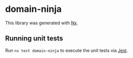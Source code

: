 # domain-ninja

This library was generated with [Nx](https://nx.dev).

## Running unit tests

Run `nx test domain-ninja` to execute the unit tests via [Jest](https://jestjs.io).
